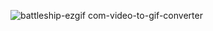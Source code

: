![battleship-ezgif com-video-to-gif-converter](https://github.com/yournetf/BattleShipGame/assets/60455790/1f6a1e5b-b59c-492a-93ff-22fecfcd3bf0)
